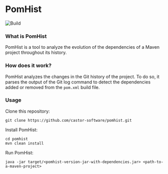 # PomHist

![Build](https://github.com/castor-software/pomhist//workflows/Build/badge.svg)

### What is PomHist

PomHist is a tool to analyze the evolution of the dependencies of a Maven project throughout its history.

### How does it work?

PomHist analyzes the changes in the Git history of the project. To do so, it parses the output of the Git log command to detect the dependencies added or removed from the `pom.xml` build file.

### Usage

Clone this repository:

```shell script
git clone https://github.com/castor-software/pomhist.git
```

Install PomHist:

```shell script
cd pomhist
mvn clean install
```

Run PomHist:

```shell script
java -jar target/<pomhist-version-jar-with-dependencies.jar> <path-to-a-maven-project>
```
